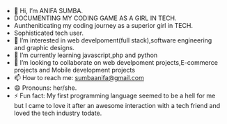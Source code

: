 - 👋 Hi, I’m ANIFA SUMBA.
- DOCUMENTING MY CODING GAME AS A GIRL IN TECH.
- Auntheniticating my coding journey as a  superior girl in TECH.
- Sophisticated tech user.
- 👀 I’m interested in web develpoment(full stack),software engineering and graphic designs.
- 🌱 I’m currently learning javascript,php and python
- 💞️ I’m looking to collaborate on web develpoment projects,E-commerce projects and Mobile development projects
- 📫 How to reach me: sumbaanifa@gmail.com
- 😄 Pronouns: her/she.
- ⚡ Fun fact: My first programming language seemed to be a hell for me but I came to love it after an awesome interaction with a tech friend and loved the tech industry todate.

<!---
ANIFASUMBA/ANIFASUMBA is a ✨ special ✨ repository because its `README.md` (this file) appears on your GitHub profile.
You can click the Preview link to take a look at your changes.
--->
